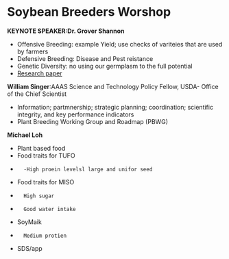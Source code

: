 # __Soybean Breeders Worshop__

__KEYNOTE SPEAKER:Dr. Grover Shannon__
  - Offensive Breeding: example Yield; use checks of variteies that are used by farmers
  - Defensive Breeding: Disease and Pest reistance
  - Genetic Diversity: no using our germplasm to the full potential
  - [Research paper](https://bmcplantbiol.biomedcentral.com/articles/10.1186/1471-2229-10-195)
 
__William Singer__:AAAS Science and Technology Policy Fellow, USDA- Office of the Chief Scientist
  - Information; partmnership; strategic planning; coordination; scientific integrity, and key performance indicators
  - Plant Breeding Working Group and Roadmap (PBWG)
 
__Michael Loh__
  - Plant based food
  - Food traits for TUFO
  -       -High proein levelsl large and unifor seed
  - Food traits for MISO
  -       High sugar
  -       Good water intake
  - SoyMaik
  -       Medium protien
  - SDS/app

